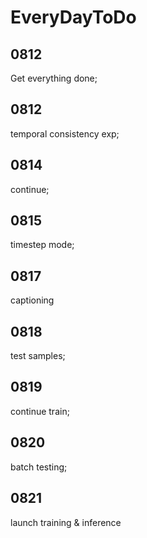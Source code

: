 # EveryDayToDo
## 0812
Get everything done;

## 0812
temporal consistency exp;

## 0814
continue;

## 0815
timestep mode;

## 0817
captioning

## 0818
test samples;

## 0819
continue train;

## 0820
batch testing;

## 0821
launch training & inference

